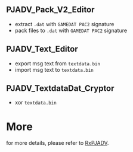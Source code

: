 ## PJADV_Pack_V2_Editor
- extract `.dat` with `GAMEDAT PAC2` signature
- pack files to `.dat` with `GAMEDAT PAC2` signature

## PJADV_Text_Editor
- export msg text from `textdata.bin`
- import msg text to `textdata.bin`

## PJADV_TextdataDat_Cryptor
- xor `textdata.bin`

# More
for more details, please refer to [RxPJADV](https://github.com/ZQF-ReVN/RxPJADV).
